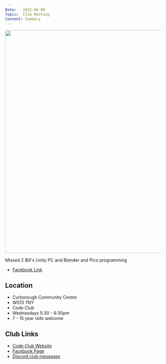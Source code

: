 ```yaml
---
Date:   2022-06-08
Topic:  Club Meeting
Content: Summary
---
```

[<img width="960px" height="720" src="https://scontent.fbhx6-1.fna.fbcdn.net/v/t39.30808-6/286699606_4923129777814083_278092147890106609_n.jpg?stp=dst-jpg_p720x720&_nc_cat=109&ccb=1-7&_nc_sid=5614bc&_nc_ohc=3f9nSp5THvgAX9y_HF7&_nc_ht=scontent.fbhx6-1.fna&edm=AKK4YLsEAAAA&oh=00_AfCFRvxxoD8YFmWKutZS2DNpRkgWwaHdNc-U7PVdjtJiCw&oe=652C7193"/>](https://scontent.fbhx6-1.fna.fbcdn.net/v/t39.30808-6/286699606_4923129777814083_278092147890106609_n.jpg?stp=dst-jpg_p720x720&_nc_cat=109&ccb=1-7&_nc_sid=5614bc&_nc_ohc=3f9nSp5THvgAX9y_HF7&_nc_ht=scontent.fbhx6-1.fna&edm=AKK4YLsEAAAA&oh=00_AfCFRvxxoD8YFmWKutZS2DNpRkgWwaHdNc-U7PVdjtJiCw&oe=652C7193)

Missed 2
Bill's Unity PC and Blender and Pico programming

* [Facebook Link](https://www.facebook.com/1481985248595237/posts/4923129621147432/)

## Location

* Curborough Community Centre
* WS13 7NY
* Code Club
* Wednesdays 5:30 - 6:30pm
* 7 - 15 year olds welcome

## Club Links

* [Code Club Website](https://lichfield-code-club.github.io/)
* [Facebook Page](https://www.facebook.com/LichfieldCoders)
* [Discord club messages](https://discord.gg/szz6xGK)
